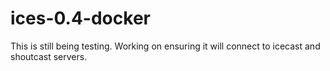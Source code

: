 # ices-0.4-docker
This is still being testing.  Working on ensuring it will connect to icecast and shoutcast servers.

